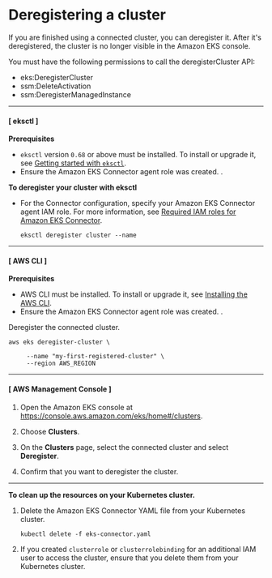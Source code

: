 # Deregistering a cluster<a name="deregister-connected-cluster"></a>

If you are finished using a connected cluster, you can deregister it\. After it's deregistered, the cluster is no longer visible in the Amazon EKS console\.

You must have the following permissions to call the deregisterCluster API:
+ eks:DeregisterCluster
+ ssm:DeleteActivation
+ ssm:DeregisterManagedInstance

------
#### [ eksctl ]

**Prerequisites**
+ `eksctl` version `0.68` or above must be installed\. To install or upgrade it, see [Getting started with `eksctl`](https://docs.aws.amazon.com/eks/latest/userguide/getting-started-eksctl.html)\.
+ Ensure the Amazon EKS Connector agent role was created\. \.<a name="connect-cluster-eksctl"></a>

**To deregister your cluster with eksctl**
+ For the Connector configuration, specify your Amazon EKS Connector agent IAM role\. For more information, see [Required IAM roles for Amazon EKS Connector](eks-connector.md#connector-iam-permissions)\.

  ```
  eksctl deregister cluster --name
  ```

------
#### [ AWS CLI ]

**Prerequisites**
+ AWS CLI must be installed\. To install or upgrade it, see [Installing the AWS CLI](https://docs.aws.amazon.com/cli/latest/userguide/cli-chap-install.html)\.
+ Ensure the Amazon EKS Connector agent role was created\. \.

Deregister the connected cluster\.

```
aws eks deregister-cluster \

     --name "my-first-registered-cluster" \
     --region AWS_REGION
```

------
#### [ AWS Management Console ]

1. Open the Amazon EKS console at [https://console\.aws\.amazon\.com/eks/home\#/clusters](https://console.aws.amazon.com/eks/home#/clusters)\.

1. Choose **Clusters**\.

1. On the **Clusters** page, select the connected cluster and select **Deregister**\.

1. Confirm that you want to deregister the cluster\.

------

**To clean up the resources on your Kubernetes cluster\.**

1. Delete the Amazon EKS Connector YAML file from your Kubernetes cluster\.

   ```
   kubectl delete -f eks-connector.yaml
   ```

1. If you created `clusterrole` or `clusterrolebinding` for an additional IAM user to access the cluster, ensure that you delete them from your Kubernetes cluster\.
